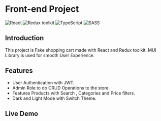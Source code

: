 # Front-end Project

![React](https://img.shields.io/badge/React-v.18-blue)
![Redux toolkit](https://img.shields.io/badge/Redux-v.1.9-purple)
![TypeScript](https://img.shields.io/badge/TypeScript-v.4.9-green)
![SASS](https://img.shields.io/badge/SASS-v.4.9-hotpink)

## Introduction
 
 This project is Fake shopping cart made with React and Redux toolkit. MUI Library is used for smooth User Experience. 

## Features 
 + User Authentication with JWT.
 + Admin Role to do CRUD Operations to the store.
 + Features Products with Search , Categories and Price filters.
 + Dark and Light Mode with Switch Theme.


 ## Live Demo

 
